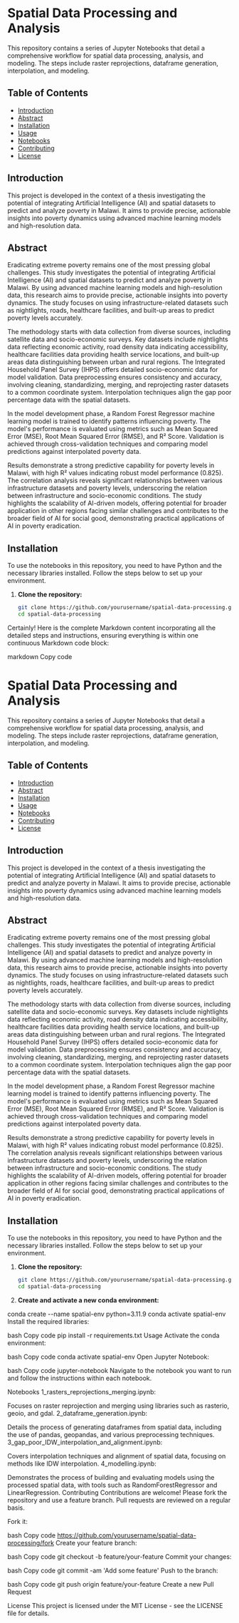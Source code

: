 # Spatial Data Processing and Analysis

This repository contains a series of Jupyter Notebooks that detail a comprehensive workflow for spatial data processing, analysis, and modeling. The steps include raster reprojections, dataframe generation, interpolation, and modeling.

## Table of Contents

- [Introduction](#introduction)
- [Abstract](#abstract)
- [Installation](#installation)
- [Usage](#usage)
- [Notebooks](#notebooks)
- [Contributing](#contributing)
- [License](#license)

## Introduction

This project is developed in the context of a thesis investigating the potential of integrating Artificial Intelligence (AI) and spatial datasets to predict and analyze poverty in Malawi. It aims to provide precise, actionable insights into poverty dynamics using advanced machine learning models and high-resolution data.

## Abstract

Eradicating extreme poverty remains one of the most pressing global challenges. This study investigates the potential of integrating Artificial Intelligence (AI) and spatial datasets to predict and analyze poverty in Malawi. By using advanced machine learning models and high-resolution data, this research aims to provide precise, actionable insights into poverty dynamics. The study focuses on using infrastructure-related datasets such as nightlights, roads, healthcare facilities, and built-up areas to predict poverty levels accurately.

The methodology starts with data collection from diverse sources, including satellite data and socio-economic surveys. Key datasets include nightlights data reflecting economic activity, road density data indicating accessibility, healthcare facilities data providing health service locations, and built-up areas data distinguishing between urban and rural regions. The Integrated Household Panel Survey (IHPS) offers detailed socio-economic data for model validation. Data preprocessing ensures consistency and accuracy, involving cleaning, standardizing, merging, and reprojecting raster datasets to a common coordinate system. Interpolation techniques align the gap poor percentage data with the spatial datasets.

In the model development phase, a Random Forest Regressor machine learning model is trained to identify patterns influencing poverty. The model's performance is evaluated using metrics such as Mean Squared Error (MSE), Root Mean Squared Error (RMSE), and R² Score. Validation is achieved through cross-validation techniques and comparing model predictions against interpolated poverty data.

Results demonstrate a strong predictive capability for poverty levels in Malawi, with high R² values indicating robust model performance (0.825). The correlation analysis reveals significant relationships between various infrastructure datasets and poverty levels, underscoring the relation between infrastructure and socio-economic conditions. The study highlights the scalability of AI-driven models, offering potential for broader application in other regions facing similar challenges and contributes to the broader field of AI for social good, demonstrating practical applications of AI in poverty eradication.

## Installation

To use the notebooks in this repository, you need to have Python and the necessary libraries installed. Follow the steps below to set up your environment.

1. **Clone the repository:**
   ```bash
   git clone https://github.com/yourusername/spatial-data-processing.git
   cd spatial-data-processing


Certainly! Here is the complete Markdown content incorporating all the detailed steps and instructions, ensuring everything is within one continuous Markdown code block:

markdown
Copy code
# Spatial Data Processing and Analysis

This repository contains a series of Jupyter Notebooks that detail a comprehensive workflow for spatial data processing, analysis, and modeling. The steps include raster reprojections, dataframe generation, interpolation, and modeling.

## Table of Contents

- [Introduction](#introduction)
- [Abstract](#abstract)
- [Installation](#installation)
- [Usage](#usage)
- [Notebooks](#notebooks)
- [Contributing](#contributing)
- [License](#license)

## Introduction

This project is developed in the context of a thesis investigating the potential of integrating Artificial Intelligence (AI) and spatial datasets to predict and analyze poverty in Malawi. It aims to provide precise, actionable insights into poverty dynamics using advanced machine learning models and high-resolution data.

## Abstract

Eradicating extreme poverty remains one of the most pressing global challenges. This study investigates the potential of integrating Artificial Intelligence (AI) and spatial datasets to predict and analyze poverty in Malawi. By using advanced machine learning models and high-resolution data, this research aims to provide precise, actionable insights into poverty dynamics. The study focuses on using infrastructure-related datasets such as nightlights, roads, healthcare facilities, and built-up areas to predict poverty levels accurately.

The methodology starts with data collection from diverse sources, including satellite data and socio-economic surveys. Key datasets include nightlights data reflecting economic activity, road density data indicating accessibility, healthcare facilities data providing health service locations, and built-up areas data distinguishing between urban and rural regions. The Integrated Household Panel Survey (IHPS) offers detailed socio-economic data for model validation. Data preprocessing ensures consistency and accuracy, involving cleaning, standardizing, merging, and reprojecting raster datasets to a common coordinate system. Interpolation techniques align the gap poor percentage data with the spatial datasets.

In the model development phase, a Random Forest Regressor machine learning model is trained to identify patterns influencing poverty. The model's performance is evaluated using metrics such as Mean Squared Error (MSE), Root Mean Squared Error (RMSE), and R² Score. Validation is achieved through cross-validation techniques and comparing model predictions against interpolated poverty data.

Results demonstrate a strong predictive capability for poverty levels in Malawi, with high R² values indicating robust model performance (0.825). The correlation analysis reveals significant relationships between various infrastructure datasets and poverty levels, underscoring the relation between infrastructure and socio-economic conditions. The study highlights the scalability of AI-driven models, offering potential for broader application in other regions facing similar challenges and contributes to the broader field of AI for social good, demonstrating practical applications of AI in poverty eradication.

## Installation

To use the notebooks in this repository, you need to have Python and the necessary libraries installed. Follow the steps below to set up your environment.

1. **Clone the repository:**
   ```bash
   git clone https://github.com/yourusername/spatial-data-processing.git
   cd spatial-data-processing
   
1. **Create and activate a new conda environment:**


conda create --name spatial-env python=3.11.9
conda activate spatial-env
Install the required libraries:

bash
Copy code
pip install -r requirements.txt
Usage
Activate the conda environment:

bash
Copy code
conda activate spatial-env
Open Jupyter Notebook:

bash
Copy code
jupyter-notebook
Navigate to the notebook you want to run and follow the instructions within each notebook.

Notebooks
1_rasters_reprojections_merging.ipynb:

Focuses on raster reprojection and merging using libraries such as rasterio, geoio, and gdal.
2_dataframe_generation.ipynb:

Details the process of generating dataframes from spatial data, including the use of pandas, geopandas, and various preprocessing techniques.
3_gap_poor_IDW_interpolation_and_alignment.ipynb:

Covers interpolation techniques and alignment of spatial data, focusing on methods like IDW interpolation.
4_modelling.ipynb:

Demonstrates the process of building and evaluating models using the processed spatial data, with tools such as RandomForestRegressor and LinearRegression.
Contributing
Contributions are welcome! Please fork the repository and use a feature branch. Pull requests are reviewed on a regular basis.

Fork it:

bash
Copy code
https://github.com/yourusername/spatial-data-processing/fork
Create your feature branch:

bash
Copy code
git checkout -b feature/your-feature
Commit your changes:

bash
Copy code
git commit -am 'Add some feature'
Push to the branch:

bash
Copy code
git push origin feature/your-feature
Create a new Pull Request

License
This project is licensed under the MIT License - see the LICENSE file for details.







